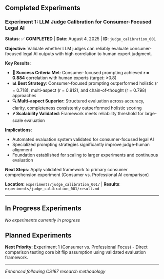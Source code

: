 
## **Completed Experiments**

### **Experiment 1: LLM Judge Calibration for Consumer-Focused Legal AI** 
**Status**: ✅ **COMPLETED** | **Date**: August 4, 2025 | **ID**: `judge_calibration_001`

**Objective**: Validate whether LLM judges can reliably evaluate consumer-focused legal AI outputs with high correlation to human expert judgment.

**Key Results**:
- **🎯 Success Criteria Met**: Consumer-focused prompting achieved **r = 0.884** correlation with human experts (target: ≥0.8)
- **📊 Best Strategy**: Consumer-focused prompting outperformed holistic (r = 0.718), multi-aspect (r = 0.812), and chain-of-thought (r = 0.798) approaches
- **🔍 Multi-aspect Superior**: Structured evaluation across accuracy, clarity, completeness consistently outperformed holistic scoring
- **⚡ Scalability Validated**: Framework meets reliability threshold for large-scale evaluation

**Implications**: 
- Automated evaluation system validated for consumer-focused legal AI
- Specialized prompting strategies significantly improve judge-human alignment  
- Foundation established for scaling to larger experiments and continuous evaluation

**Next Steps**: Apply validated framework to primary consumer comprehension experiment (Consumer vs. Professional AI comparison)

**Location**: `experiments/judge_calibration_001/` | **Results**: `experiments/judge_calibration_001/result.md`

---

## **In Progress Experiments**

*No experiments currently in progress*

## **Planned Experiments** 

**Next Priority**: Experiment 1 (Consumer vs. Professional Focus) - Direct comparison testing core bit flip assumption using validated evaluation framework.

---
*Enhanced following CS197 research methodology*
